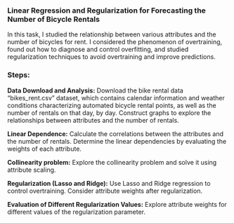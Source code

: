 ### Linear Regression and Regularization for Forecasting the Number of Bicycle Rentals

In this task, I studied the relationship between various attributes and the number of bicycles for rent. I considered the phenomenon of overtraining, found out how to diagnose and control overfitting, and studied regularization techniques to avoid overtraining and improve predictions.

### Steps:

**Data Download and Analysis:**
Download the bike rental data “bikes_rent.csv” dataset, which contains calendar information and weather conditions characterizing automated bicycle rental points, as well as the number of rentals on that day, by day.
Construct graphs to explore the relationships between attributes and the number of rentals.

**Linear Dependence:**
Calculate the correlations between the attributes and the number of rentals.
Determine the linear dependencies by evaluating the weights of each attribute.

**Collinearity problem:**
Explore the collinearity problem and solve it using attribute scaling.

**Regularization (Lasso and Ridge):**
Use Lasso and Ridge regression to control overtraining.
Consider attribute weights after regularization.

**Evaluation of Different Regularization Values:**
Explore attribute weights for different values of the regularization parameter.
